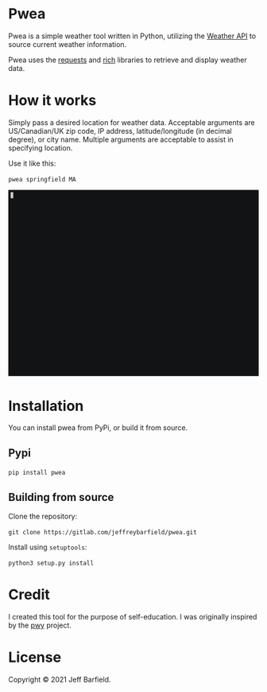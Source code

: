 # Pwea 

Pwea is a simple weather tool written in Python, utilizing the [Weather API](https://www.weatherapi.com/) to source current weather information.

Pwea uses the [requests](https://docs.python-requests.org/en/master/) and [rich](https://github.com/willmcgugan/rich) libraries to retrieve and display weather data.

# How it works

Simply pass a desired location for weather data. Acceptable arguments are US/Canadian/UK zip code, IP address, latitude/longitude (in decimal degree), or city name. Multiple arguments are acceptable to assist in specifying location.

Use it like this:

`pwea springfield MA`

![springfield](pwea.gif)

# Installation

You can install pwea from PyPi, or build it from source.

## Pypi

`pip install pwea`

## Building from source

Clone the repository:

`git clone https://gitlab.com/jeffreybarfield/pwea.git`

Install using `setuptools`:

`python3 setup.py install`

# Credit

I created this tool for the purpose of self-education. I was originally inspired by the [pwy](https://github.com/clieg/pwy) project.

# License

Copyright © 2021 Jeff Barfield.

